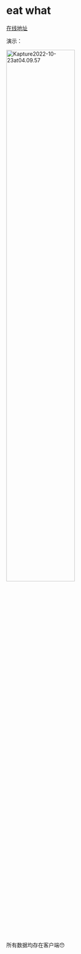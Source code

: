 # eat what

[在线地址](http://www.sunbohao.com:4000/add-recipe)

演示：

<img src="https://resource.sunbohao.com/uPic/Kapture 2022-10-23 at 04.09.57.gif" width='60%' alt="Kapture2022-10-23at04.09.57"/>

所有数据均存在客户端😯
